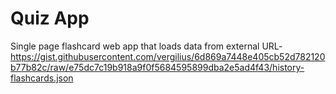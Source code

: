 # Quiz App
Single page flashcard web app that loads data from external URL-https://gist.githubusercontent.com/vergilius/6d869a7448e405cb52d782120b77b82c/raw/e75dc7c19b918a9f0f5684595899dba2e5ad4f43/history-flashcards.json
